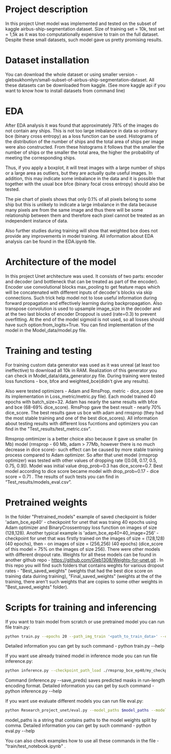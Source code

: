 # Project description

In this project Unet model was implemented and tested on the subset of kaggle airbus-ship-segmentation dataset.
Size of training set = 10k, test set = 1,5k as it was too computationally expensive to train on the full dataset.
Despite these small datasets, such model gave us pretty promising results.

# Dataset installation

You can download the whole dataset or using smaller version - glebsukhomlyn/small-subset-of-airbus-ship-segmentation-dataset.
All these datasets can be downloaded from kaggle. (See more kaggle api if you want to
know how to install datasets from command line)

# EDA

<p>After EDA analysis it was found that approximately 78% of the images do not contain any ships.
This is not too large imbalance in data so ordinary bce (binary cross entropy) as a loss function can be used.
Histograms of the distribution of the number of ships and the total area of ​​ships per image were also constructed.
From these histograms it follows that the smaller the number of ships or the smaller the total area, the higher the probability of meeting the corresponding ships.</p>
<p>Thus, if you apply a boxplot, it will treat images with a large number of ships or a large area as outliers, but they are actually quite useful images.
In addition, this may indicate some imbalance in the data and it is possible that together with the usual bce bfce (binary focal cross entropy) should also be tested.</p>
<p>The pie chart of pixels shows that only 0.1% of all pixels belong to some ship but this is unlikely to indicate a large imbalance in the data
because many pixels are from the same image and thus there will be some relationship between them and therefore each pixel cannot be treated as an independent instance of data.</p>
<p>Also further studies during training will show that weighted bce does not provide any improvements in model training.
All information about EDA analysis can be found in the EDA.ipynb file.</p>

# Architecture of the model

In this project Unet architecture was used. It consists of two parts: encoder and decoder (and bottleneck
that can be treated as part of the encoder). Encoder use convolutional blocks max_pooling to get feature maps which
will be concatenated with different inputs of decoder's blocks via skip connections. Such trick help model not to lose
useful information during forward propagation and effectively learning during backpropagation. Also transpose convolution is used
to upsample image_size in the decoder and at the two last blocks of encoder Droppout is used (rate=0.3) to prevent overfitting.
At the end of the model sigmoid is not used, so all losses should have such option:from_logits=True.
You can find implementation of the model in the Model_data/model.py file.

# Training and testing

<p>For training custom data generator was used as it was unreal (at least too ineffective) to download all 10k in RAM. Realization of
this generator you can check in Model_data/data_generator.py file. During training were tested loss functions - bce, bfce and weighted_bce(didn't give any results).</p>
<p>Also were tested optimizers - Adam and RmsProp, metric - dice_score (see its implementation in Loss_metric/metric.py file).
Each model trained 40 epochs with batch_size=32. Adam has nearly the same results with bfce and bce (68-69% dice_score). RmsProp gave the best result -
nearly 70% dice_score. The best results gave us bce with adam and rmsprop (they had the most stable training and one of the best dice_scores).
All information about testing results with different loss fucntions and optimizers you can find in the "Test_results/test_metric.csv".</p>
<p>Rmsprop omtimizer is a better choice also because it gave us smaller (in Mb) model (rmsprop - 60 Mb, adam > 77Mb, however there is no much decrease in dice score)- such effect can be caused by more stable training process compared to Adam optimizer. So after that unet model (rmsprop optimizer) was tested with other values of dropping rate ([0.08, 0.17, 0.5, 0.75, 0.9]). Model was initial value drop_prob=0.3 has dice_score=0.7. Best model according to dice score became model with drop_prob=0.17 - dice score = 0.71 . The results of such tests you can find in “Test_results/models_eval.csv”.</p>

# Pretrained weights

In the folder "Pretrained_models" example of saved checkpoint is folder 'adam_bce_ep40' - checkpoint for unet that was traing 40 epochs using
Adam optimizer and BinaryCrossentropy loss function on images of size (128,128). Another typical example is 'adam_bce_ep40+40_image=256' - checkpoint for unet that was firstly trained on the images of size = (128,128) (40 epochs), then - on images of size = (256,256) (40 epochs) (dice_score of this model = 75% on the images of size 256). There were other models with different dropout rate. Weights for all these models can be found in another github repo - https://github.com/Gleb1308/Weights-for-unet.git . In this repo you will find such folders that contains weghts for various dropout rates - 
"Best_saved_weights" (weights that had the best dice score on training data duiring training), "Final_saved_weights" (weights at the of the training, there aren't such weights that are copies to some other weights in "Best_saved_weights" folder).

# Scripts for training and inferencing

If you want to train model from scratch or use pretrained model you can run file train.py:
```bash
python train.py --epochs 20 --path_img_train '<path_to_train_data>' --checkpoint_path_save '<path to save weights>' --save_weights --save_plot
```
Detailed information you can get by such command - python train.py --help

If you want use already trained model in inference mode you can run file inference.py:
```bash
python inference.py --checkpoint_path_load ./rmsprop_bce_ep40/my_checkpoint --save_fig --save_preds
```
Command (inference.py --save_preds) saves predicted masks in run-length encoding format.
Detailed information you can get by such command - python inference.py --help

If you want use evaluate different models you can run file eval.py:
```bash
python Research_project_unet/eval.py --model_paths $model_paths --model_names $model_names --path_img_test $path_img_test
```
model_paths is a string that contains paths to the model weights split by comma.
Detailed information you can get by such command - python eval.py --help

You can also check examples how to use all these commands in the file - "train/test_notebook.ipynb" .
